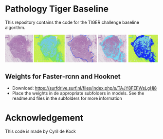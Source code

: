 # Pathology Tiger Baseline

This repository contains the code for the TIGER challenge baseline algorithm.

![alt text](./pipeline.png)


## Weights for Faster-rcnn and Hooknet

- Download: https://surfdrive.surf.nl/files/index.php/s/TAJY8FEFWsLgHj8
- Place the weights in de appropriate subfolders in models. See the readme.md files in the subfolders for more information

# Acknowledgement

This code is made by Cyril de Kock
